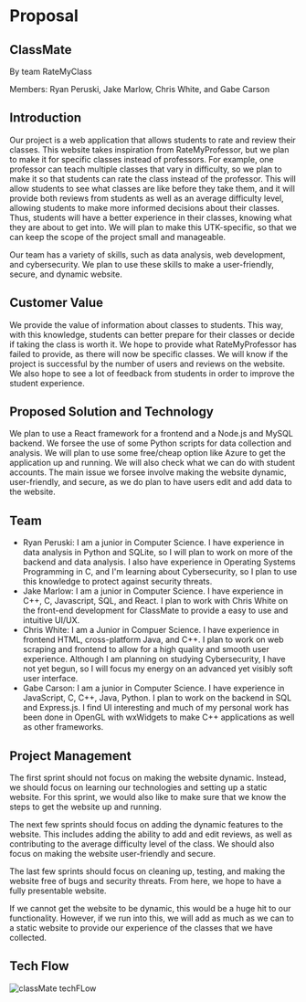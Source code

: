# Proposal

## ClassMate

By team RateMyClass

Members: Ryan Peruski, Jake Marlow, Chris White, and Gabe Carson

## Introduction

Our project is a web application that allows students to rate and review their classes. This website takes inspiration from RateMyProfessor, but we plan to make it for specific classes instead of professors. For example, one professor can teach multiple classes that vary in difficulty, so we plan to make it so that students can rate the class instead of the professor. This will allow students to see what classes are like before they take them, and it will provide both reviews from students as well as an average difficulty level, allowing students to make more informed decisions about their classes. Thus, students will have a better experience in their classes, knowing what they are about to get into. We will plan to make this UTK-specific, so that we can keep the scope of the project small and manageable.

Our team has a variety of skills, such as data analysis, web development, and cybersecurity. We plan to use these skills to make a user-friendly, secure, and dynamic website.

## Customer Value

We provide the value of information about classes to students. This way, with this knowledge, students can better prepare for their classes or decide if taking the class is worth it. We hope to provide what RateMyProfessor has failed to provide, as there will now be specific classes. We will know if the project is successful by the number of users and reviews on the website. We also hope to see a lot of feedback from students in order to improve the student experience.

## Proposed Solution and Technology

We plan to use a React framework for a frontend and a Node.js and MySQL backend. We forsee the use of some Python scripts for data collection and analysis. We will plan to use some free/cheap option like Azure to get the application up and running. We will also check what we can do with student accounts. The main issue we forsee involve making the website dynamic, user-friendly, and secure, as we do plan to have users edit and add data to the website.

## Team

- Ryan Peruski: I am a junior in Computer Science. I have experience in data analysis in Python and SQLite, so I will plan to work on more of the backend and data analysis. I also have experience in Operating Systems Programming in C, and I'm learning about Cybersecurity, so I plan to use this knowledge to protect against security threats.
- Jake Marlow: I am a junior in Computer Science. I have experience in C++, C, Javascript, SQL, and React. I plan to work with Chris White on the front-end development for ClassMate to provide a easy to use and intuitive UI/UX.
- Chris White: I am a Junior in Compuer Science. I have experience in frontend HTML, cross-platform Java, and C++. I plan to work on web scraping and frontend to allow for a high quality and smooth user experience. Although I am planning on studying Cybersecurity, I have not yet begun, so I will focus my energy on an advanced yet visibly soft user interface.
- Gabe Carson: I am a junior in Computer Science. I have experience in JavaScript, C, C++, Java, Python. I plan to work on the backend in SQL and Express.js. I find UI interesting and much of my personal work has been done in OpenGL with wxWidgets to make C++ applications as well as other frameworks.

## Project Management

The first sprint should not focus on making the website dynamic. Instead, we should focus on learning our technologies and setting up a static website. For this sprint, we would also like to make sure that we know the steps to get the website up and running.

The next few sprints should focus on adding the dynamic features to the website. This includes adding the ability to add and edit reviews, as well as contributing to the average difficulty level of the class. We should also focus on making the website user-friendly and secure.

The last few sprints should focus on cleaning up, testing, and making the website free of bugs and security threats. From here, we hope to have a fully presentable website.

If we cannot get the website to be dynamic, this would be a huge hit to our functionality. However, if we run into this, we will add as much as we can to a static website to provide our experience of the classes that we have collected.

## Tech Flow

![classMate techFLow](https://github.com/cs340-24/RateMyClass/assets/114703597/5380f1ff-d817-45af-a9d0-f6d9b9a0b62f)

